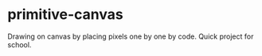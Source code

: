 # primitive-canvas
Drawing on canvas by placing pixels one by one by code. Quick project for school.
